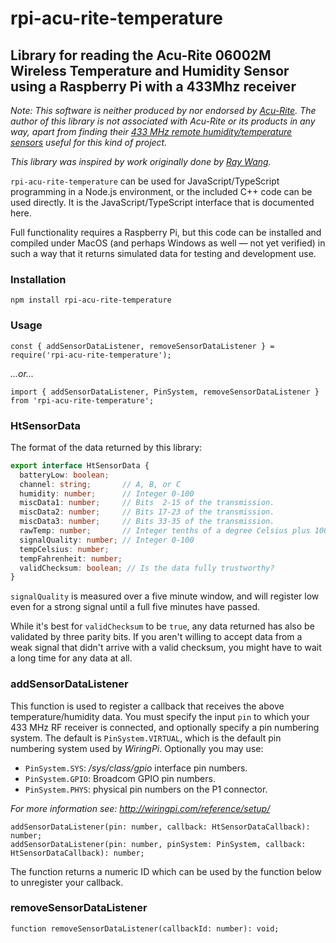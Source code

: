 # rpi-acu-rite-temperature

## Library for reading the Acu-Rite 06002M Wireless Temperature and Humidity Sensor using a Raspberry Pi with a 433Mhz receiver

_Note: This software is neither produced by nor endorsed by [Acu-Rite](https://acu-rite.com/site/). The author of this library is not associated with Acu-Rite or its products in any way, apart from finding their [433 MHz remote humidity/temperature sensors](https://www.amazon.com/gp/product/B00T0K8NXC/) useful for this kind of project._

_This library was inspired by work originally done by [Ray Wang](http://rayshobby.net/?p=8998)._

`rpi-acu-rite-temperature` can be used for JavaScript/TypeScript programming in a Node.js environment, or the included C++ code can be used directly. It is the JavaScript/TypeScript interface that is documented here.

Full functionality requires a Raspberry Pi, but this code can be installed and compiled under MacOS (and perhaps Windows as well — not yet verified) in such a way that it returns simulated data for testing and development use.

### Installation

`npm install rpi-acu-rite-temperature`

### Usage

`const { addSensorDataListener, removeSensorDataListener } = require('rpi-acu-rite-temperature');`

_...or..._

`import { addSensorDataListener, PinSystem, removeSensorDataListener } from 'rpi-acu-rite-temperature';`

### HtSensorData

The format of the data returned by this library:

```typescript
export interface HtSensorData {
  batteryLow: boolean;
  channel: string;       // A, B, or C
  humidity: number;      // Integer 0-100
  miscData1: number;     // Bits  2-15 of the transmission.
  miscData2: number;     // Bits 17-23 of the transmission.
  miscData3: number;     // Bits 33-35 of the transmission.
  rawTemp: number;       // Integer tenths of a degree Celsius plus 1000 (original transmission data format)
  signalQuality: number; // Integer 0-100
  tempCelsius: number;
  tempFahrenheit: number;
  validChecksum: boolean; // Is the data fully trustworthy?
}
```

`signalQuality` is measured over a five minute window, and will register low even for a strong signal until a full five minutes have passed.

While it's best for `validChecksum` to be `true`, any data returned has also be validated by three parity bits. If you aren't willing to accept data from a weak signal that didn't arrive with a valid checksum, you might have to wait a long time for any data at all.

### addSensorDataListener

This function is used to register a callback that receives the above temperature/humidity data. You must specify the input `pin` to which your 433 MHz RF receiver is connected, and optionally specify a pin numbering system. The default is `PinSystem.VIRTUAL`, which is the default pin numbering system used by _WiringPi_. Optionally you may use:

* `PinSystem.SYS`: _/sys/class/gpio_ interface pin numbers.
* `PinSystem.GPIO`: Broadcom GPIO pin numbers.
* `PinSystem.PHYS`: physical pin numbers on the P1 connector.

_For more information see: http://wiringpi.com/reference/setup/_

```
addSensorDataListener(pin: number, callback: HtSensorDataCallback): number;
addSensorDataListener(pin: number, pinSystem: PinSystem, callback: HtSensorDataCallback): number;
```

The function returns a numeric ID which can be used by the function below to unregister your callback.

### removeSensorDataListener

```
function removeSensorDataListener(callbackId: number): void;
```
